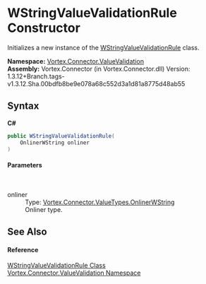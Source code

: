 # WStringValueValidationRule Constructor 
 

Initializes a new instance of the <a href="T_Vortex_Connector_ValueValidation_WStringValueValidationRule.md">WStringValueValidationRule</a> class.

**Namespace:**&nbsp;<a href="N_Vortex_Connector_ValueValidation.md">Vortex.Connector.ValueValidation</a><br />**Assembly:**&nbsp;Vortex.Connector (in Vortex.Connector.dll) Version: 1.3.12+Branch.tags-v1.3.12.Sha.00bdfb8be9e078a68c552d3a1d81a8775d48ab55

## Syntax

**C#**<br />
``` C#
public WStringValueValidationRule(
	OnlinerWString onliner
)
```


#### Parameters
&nbsp;<dl><dt>onliner</dt><dd>Type: <a href="T_Vortex_Connector_ValueTypes_OnlinerWString.md">Vortex.Connector.ValueTypes.OnlinerWString</a><br />Onliner type.</dd></dl>

## See Also


#### Reference
<a href="T_Vortex_Connector_ValueValidation_WStringValueValidationRule.md">WStringValueValidationRule Class</a><br /><a href="N_Vortex_Connector_ValueValidation.md">Vortex.Connector.ValueValidation Namespace</a><br />